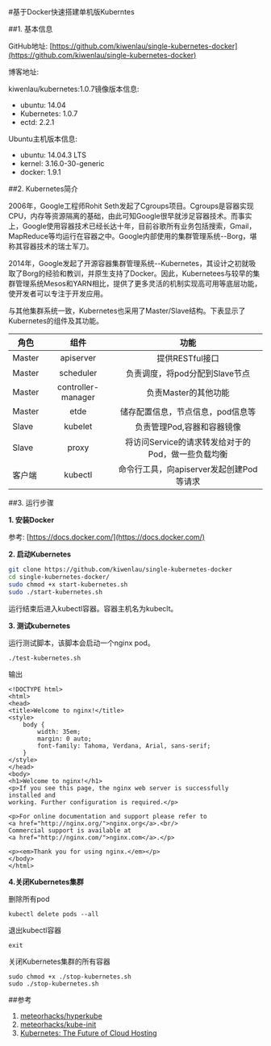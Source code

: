 #基于Docker快速搭建单机版Kuberntes


##1. 基本信息

GitHub地址: [https://github.com/kiwenlau/single-kubernetes-docker](https://github.com/kiwenlau/single-kubernetes-docker)

博客地址:

kiwenlau/kubernetes:1.0.7镜像版本信息:

- ubuntu: 14.04
- Kubernetes: 1.0.7
- ectd: 2.2.1

Ubuntu主机版本信息:

- ubuntu: 14.04.3 LTS
- kernel: 3.16.0-30-generic
- docker: 1.9.1

##2. Kubernetes简介

2006年，Google工程师Rohit Seth发起了Cgroups项目。Cgroups是容器实现CPU，内存等资源隔离的基础，由此可知Google很早就涉足容器技术。而事实上，Google使用容器技术已经长达十年，目前谷歌所有业务包括搜索，Gmail，MapReduce等均运行在容器之中。Google内部使用的集群管理系统--Borg，堪称其容器技术的瑞士军刀。

2014年，Google发起了开源容器集群管理系统--Kubernetes，其设计之初就吸取了Borg的经验和教训，并原生支持了Docker。因此，Kubernetees与较早的集群管理系统Mesos和YARN相比，提供了更多灵活的机制实现高可用等底层功能，使开发者可以专注于开发应用。

与其他集群系统一致，Kubernetes也采用了Master/Slave结构。下表显示了Kubernetes的组件及其功能。

| 角色     | 组件               | 功能  |
| ------- |:-----------------: | :--------------------------------------------:|
| Master  | apiserver          | 提供RESTful接口                               |
| Master  | scheduler          | 负责调度，将pod分配到Slave节点                  |
| Master  | controller-manager | 负责Master的其他功能                           |
| Master  | etde               | 储存配置信息，节点信息，pod信息等                 |
| Slave   | kubelet            | 负责管理Pod,容器和容器镜像                       |
| Slave   | proxy              | 将访问Service的请求转发给对于的Pod，做一些负载均衡  |
| 客户端   | kubectl            | 命令行工具，向apiserver发起创建Pod等请求          |



##3. 运行步骤

**1. 安装Docker**

参考: [https://docs.docker.com/](https://docs.docker.com/)

**2. 启动Kubernetes**

```sh
git clone https://github.com/kiwenlau/single-kubernetes-docker
cd single-kubernetes-docker/
sudo chmod +x start-kubernetes.sh 
sudo ./start-kubernetes.sh 
```

运行结束后进入kubectl容器。容器主机名为kubeclt。


**3. 测试kubernetes**

运行测试脚本，该脚本会启动一个nginx pod。

```
./test-kubernetes.sh 
```

输出

```
<!DOCTYPE html>
<html>
<head>
<title>Welcome to nginx!</title>
<style>
    body {
        width: 35em;
        margin: 0 auto;
        font-family: Tahoma, Verdana, Arial, sans-serif;
    }
</style>
</head>
<body>
<h1>Welcome to nginx!</h1>
<p>If you see this page, the nginx web server is successfully installed and
working. Further configuration is required.</p>

<p>For online documentation and support please refer to
<a href="http://nginx.org/">nginx.org</a>.<br/>
Commercial support is available at
<a href="http://nginx.com/">nginx.com</a>.</p>

<p><em>Thank you for using nginx.</em></p>
</body>
</html>
```

**4.关闭Kubernetes集群**

删除所有pod

```
kubectl delete pods --all
``` 

退出kubectl容器

```
exit
```

关闭Kubernetes集群的所有容器

```
sudo chmod +x ./stop-kubernetes.sh 
sudo ./stop-kubernetes.sh 
```


##参考
1. [meteorhacks/hyperkube](https://github.com/meteorhacks/hyperkube)
2. [meteorhacks/kube-init](https://github.com/meteorhacks/kube-init)
3. [Kubernetes: The Future of Cloud Hosting](https://meteorhacks.com/learn-kubernetes-the-future-of-the-cloud)
